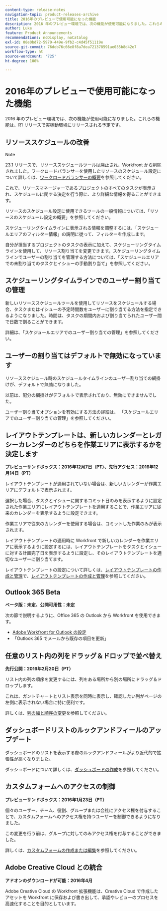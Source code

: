 ```yaml
---
content-type: release-notes
navigation-topic: product-releases-archive
title: 2016年のプレビューで使用可能になった機能
description: 2016 年のプレビュー環境では、次の機能が使用可能になりました。これらの機能は、R1 リリースで実稼動環境にリリースされる予定です。
author: Luke
feature: Product Announcements
recommendations: noDisplay, noCatalog
exl-id: 08e0bd72-5979-449e-9fb2-c4d45f51119e
source-git-commit: 76deb76c66e8f8a7dea721378591ae035b8d42e7
workflow-type: ht
source-wordcount: '725'
ht-degree: 100%

---
```


# 2016年のプレビューで使用可能になった機能

2016 年のプレビュー環境では、次の機能が使用可能になりました。これらの機能は、R1 リリースで実稼動環境にリリースされる予定です。

## リソーススケジュールの改善

>[!NOTE]
>
>23.1 リリースで、リソーススケジュールツールは廃止され、Workfront から削除されました。ワークロードバランサーを使用したリソースのスケジュール設定について詳しくは、[ワークロードバランサーの概要](../../../../resource-mgmt/workload-balancer/overview-workload-balancer.md)を参照してください。

これで、リソースマネージャーであるプロジェクトのすべてのタスクが表示され、スケジュールに関する決定を行う際に、より詳細な情報を得ることができます。

リソースのスケジュール設定に使用できるツールの一般情報については、「リソースのスケジュール設定の概要」を参照してください。

スケジューリングタイムラインに表示される情報を調整するには、「スケジュールエリアのフィルター情報」の説明に従って、フィルターを作成します。

自分が担当するプロジェクトのタスクの表示に加えて、スケジューリングタイムラインを使用して、リソース割り当てを変更できます。スケジューリングタイムラインでユーザーの割り当てを管理する方法については、「スケジュールエリアでの未割り当てのタスクとイシューの手動割り当て」を参照してください。

## スケジューリングタイムラインでのユーザー割り当ての管理

新しいリソーススケジュールツールを使用してリソースをスケジュールする場合、タスクまたはイシューの予定時間数をユーザーに割り当てる方法を指定できるようになりました。時間は、タスクの期間内および割り当てられたユーザー間で日数で割ることができます。

詳細は、「スケジュールエリアでのユーザー割り当ての管理」を参照してください。

## ユーザーの割り当てはデフォルトで無効になっています

リソーススケジュール時のスケジュールタイムラインのユーザー割り当ての網掛けが、デフォルトで無効になりました。

以前は、配分の網掛けがデフォルトで表示されており、無効にできませんでした。

ユーザー割り当てオプションを有効にする方法の詳細は、
「スケジュールエリアでのユーザー割り当ての管理」を参照してください。

## レイアウトテンプレートは、新しいカレンダーとレガシーカレンダーのどちらを作業エリアに表示するかを決定します

**プレビューサンドボックス：2016年12月7日（PT）、先行アクセス：2016年12月14日（PT）**

レイアウトテンプレートが適用されていない場合は、新しいカレンダーが作業エリアにデフォルトで表示されます。

選択した場合、タスクとイシューに関するコミット日のみを表示するように設定された作業エリアにレイアウトテンプレートを適用することで、作業エリアに従来のカレンダーを表示するように設定できます。

作業エリアで従来のカレンダーを使用する場合は、コミットした作業のみが表示されます。

レイアウトテンプレートの適用時に Workfront で新しいカレンダーを作業エリアに表示するように設定するには、レイアウトテンプレートをタスクとイシューに対する計画完了日を表示するように設定し、そのレイアウトテンプレートを適切なユーザーに割り当てます。

レイアウトテンプレートの設定について詳しくは、[レイアウトテンプレートの作成と管理](../../../../administration-and-setup/customize-workfront/use-layout-templates/create-and-manage-layout-templates.md)で、[レイアウトテンプレートの作成と管理](../../../../administration-and-setup/customize-workfront/use-layout-templates/create-and-manage-layout-templates.md#customizing-my-work)を参照してください。

## Outlook 365 Beta

**ベータ版：未定、公開可用性：未定**

次の節で説明するように、Office 365 の Outlook から Workfront を使用できます。

* [Adobe Workfront for Outlook の設定](../../../../workfront-integrations-and-apps/using-workfront-with-outlook/set-up-workfront-for-outlook.md)
* 「Outlook 365 でメールから既存の項目を更新」

## 任意のリスト内の列をドラッグ＆ドロップで並べ替え

**先行公開：2016年2月20日（PT）**

リスト内の列の順序を変更するには、列をある場所から別の場所にドラッグ＆ドロップします。

これは、ガントチャートとリスト表示を同時に表示し、確認したい列がページの左側に表示されない場合に特に便利です。 

詳しくは、[列の幅と順序の変更](../../../../reports-and-dashboards/reports/reporting-elements/modify-column-width-order.md)を参照してください。

## ダッシュボードリストのルックアンドフィールのアップデート

ダッシュボードのリストを表示する際のルックアンドフィールがより近代的で拡張性が高くなりました。

ダッシュボードについて詳しくは、[ダッシュボードの作成](../../../../reports-and-dashboards/dashboards/creating-and-managing-dashboards/create-dashboard.md)を参照してください。

## カスタムフォームへのアクセスの制御

**プレビューサンドボックス：2016年1月23日（PT）**

個々のユーザー、チーム、役割、グループまたは会社にアクセス権を付与することで、カスタムフォームへのアクセス権を持つユーザーを制御できるようになりました。 

この変更を行う前は、グループに対してのみアクセス権を付与することができました。

詳しくは、[カスタムフォームの作成または編集](../../../../administration-and-setup/customize-workfront/create-manage-custom-forms/create-or-edit-a-custom-form.md)を参照してください。

## Adobe Creative Cloud との統合

**アドオンのダウンロードが可能：2016年4月**

Adobe Creative Cloud の Workfront 拡張機能は、Creative Cloud で作成したアセットを Workfront に保存および書き出して、承認やレビューのプロセスを高速化することを目的としています。
